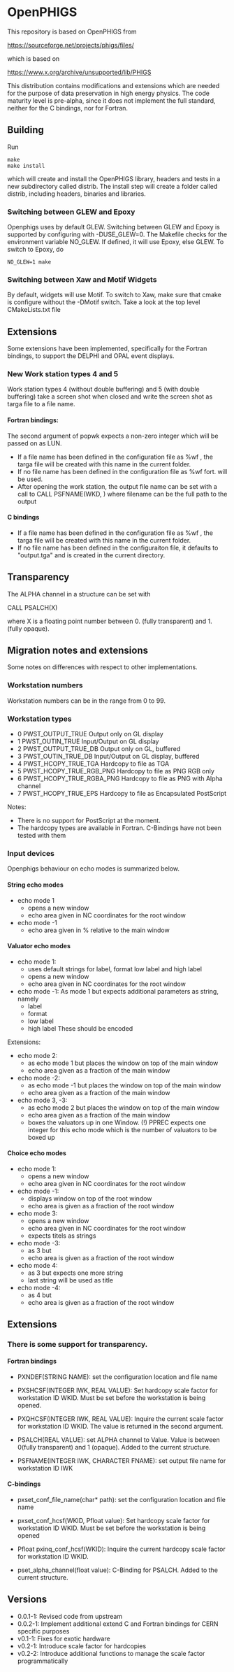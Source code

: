 # OpenPHIGS

This repository is based on OpenPHIGS from

https://sourceforge.net/projects/phigs/files/

which is based on

https://www.x.org/archive/unsupported/lib/PHIGS

This distribution contains modifications and extensions which are needed for the purpose of data preservation in high energy physics.
The code maturity level is pre-alpha, since it does not implement the full standard, neither for the C bindings, nor for Fortran.

## Building

Run
```
make
make install
```
which will create and install the OpenPHIGS library, headers and tests in a new subdirectory called distrib. The install step will create a folder called distrib, including headers, binaries and libraries.

### Switching between GLEW and Epoxy
Openphigs uses by default GLEW. Switching between GLEW and Epoxy is supported by configuring with -DUSE_GLEW=0. The Makefile checks for the environment variable NO_GLEW. If defined, it will use Epoxy, else GLEW. To switch to Epoxy, do
```
NO_GLEW=1 make
```

### Switching between Xaw and Motif Widgets
By default, widgets will use Motif. To switch to Xaw, make sure that cmake is configure without the -DMotif switch. Take a look at the top level CMakeLists.txt file

## Extensions
Some extensions have been implemented, specifically for the Fortran bindings, to support the DELPHI and OPAL event displays.

### New Work station types 4 and 5
Work station types 4 (without double buffering) and 5 (with double buffering) take a screen shot when closed and write the screen shot as targa file to a file name.

#### Fortran bindings:
The second argument of popwk expects a non-zero integer which will be passed on as LUN.

* If a file name has been defined in the configuration file as  %wf <filename>, the targa file will be created with this name in the current folder.
* If no file name has been defined in the configuration file as %wf <filename> fort.<LUN> will be used.
* After opening the work station, the output file name can be set with a call to CALL PSFNAME(WKD, <filename>) where filename can be the full path to the output

#### C bindings

* If a file name has been defined in the configuration file as  %wf <filename>, the targa file will be created with this name in the current folder.
* If no file name has been defined in the configuraiton file, it defaults to "output.tga" and is created in the current directory.

## Transparency
The ALPHA channel in a structure can be set with

CALL PSALCH(X)

where X is a floating point number between 0. (fully transparent) and 1. (fully opaque).

## Migration notes and extensions
Some notes on differences with respect to other implementations.

### Workstation numbers
Workstation numbers can be in the range from 0 to 99.

### Workstation types
* 0 PWST_OUTPUT_TRUE                 Output only on GL display
* 1 PWST_OUTIN_TRUE                  Input/Output on GL display
* 2 PWST_OUTPUT_TRUE_DB              Output only on GL, buffered
* 3 PWST_OUTIN_TRUE_DB               Input/Output on GL display, buffered
* 4 PWST_HCOPY_TRUE_TGA              Hardcopy to file as TGA
* 5 PWST_HCOPY_TRUE_RGB_PNG          Hardcopy to file as PNG RGB only
* 6 PWST_HCOPY_TRUE_RGBA_PNG         Hardcopy to file as PNG with Alpha channel
* 7 PWST_HCOPY_TRUE_EPS              Hardcopy to file as Encapsulated PostScript

Notes:
 * There is no support for PostScript at the moment.
 * The hardcopy types are available in Fortran. C-Bindings have not been tested with them

### Input devices
Openphigs behaviour on echo modes is summarized below.

#### String echo modes
* echo mode 1
  * opens a new window
  * echo area given in NC coordinates for the root window
* echo mode -1
  * echo area given in % relative to the main window

#### Valuator echo modes
* echo mode 1:
  * uses default strings for label, format low label and high label
  * opens a new window
  * echo area given in NC coordinates for the root window
* echo mode -1: As mode 1 but expects additional parameters as string, namely
  * label
  * format
  * low label
  * high label
  These should be encoded

Extensions:
* echo mode 2:
  * as echo mode 1 but places the window on top of the main window
  * echo area given as a fraction of the main window
* echo mode -2:
  * as echo mode -1 but places the window on top of the main window
  * echo area given as a fraction of the main window
* echo mode 3, -3:
  * as echo mode 2 but places the window on top of the main window
  * echo area given as a fraction of the main window
  * boxes the valuators up in one Window.
  (!) PPREC expects one integer for this echo mode which is the number of valuators to be boxed up

#### Choice echo modes
* echo mode 1:
  * opens a new window
  * echo area given in NC coordinates for the root window
* echo mode -1:
  * displays window on top of the root window
  * echo area is given as a fraction of the root window
* echo mode 3:
  * opens a new window
  * echo area given in NC coordinates for the root window
  * expects titels as strings
* echo mode -3:
  * as 3 but
  * echo area is given as a fraction of the root window
* echo mode 4:
  * as 3 but expects one more string
  * last string will be used as title
* echo mode -4:
  * as 4 but
  * echo area is given as a fraction of the root window

## Extensions
### There is some support for transparency.
#### Fortran bindings
* PXNDEF(STRING NAME): set the configuration location and file name
* PXSHCSF(INTEGER IWK, REAL VALUE): Set hardcopy scale factor for workstation ID WKID. Must be set before the workstation is being opened.
* PXQHCSF(INTEGER IWK, REAL VALUE): Inquire the current scale factor for workstation ID WKID. The value is returned in the second argument.

* PSALCH(REAL VALUE): set ALPHA channel to Value. Value is between 0(fully transparent) and 1 (opaque). Added to the current structure.
* PSFNAME(INTEGER IWK, CHARACTER FNAME): set output file name for workstation ID IWK

#### C-bindings
* pxset_conf_file_name(char* path): set the configuration location and file name
* pxset_conf_hcsf(WKID, Pfloat value): Set hardcopy scale factor for workstation ID WKID. Must be set before the workstation is being opened
* Pfloat pxinq_conf_hcsf(WKID): Inquire the current hardcopy scale factor for workstation ID WKID.

* pset_alpha_channel(float value): C-Binding for PSALCH. Added to the current structure.

## Versions
* 0.0.1-1: Revised code from upstream
* 0.0.2-1: Implement additional extend C and Fortran bindings for CERN specific purposes
* v0.1-1:  Fixes for exotic hardware
* v0.2-1:  Introduce scale factor for hardcopies
* v0.2-2:  Introduce additional functions to manage the scale factor programmatically
